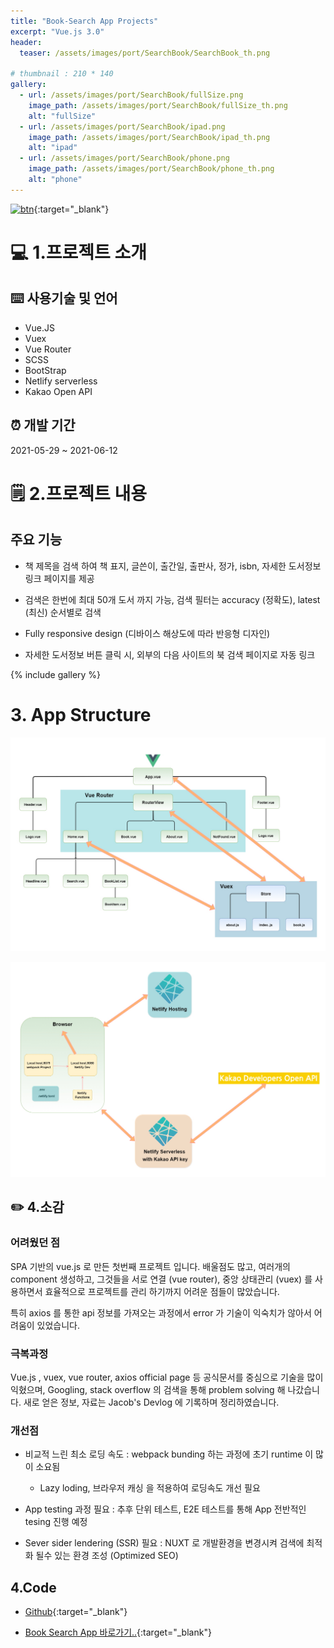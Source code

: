 ```yaml
---
title: "Book-Search App Projects"
excerpt: "Vue.js 3.0"
header:
  teaser: /assets/images/port/SearchBook/SearchBook_th.png

# thumbnail : 210 * 140
gallery:
  - url: /assets/images/port/SearchBook/fullSize.png
    image_path: /assets/images/port/SearchBook/fullSize_th.png
    alt: "fullSize"
  - url: /assets/images/port/SearchBook/ipad.png
    image_path: /assets/images/port/SearchBook/ipad_th.png
    alt: "ipad"
  - url: /assets/images/port/SearchBook/phone.png
    image_path: /assets/images/port/SearchBook/phone_th.png
    alt: "phone"
---
```



[![btn](https://user-images.githubusercontent.com/28912774/118504277-55440380-b766-11eb-8730-3d6978b073c4.png)](https://book.jacobko.info/){:target="_blank"}


# 💻 1.프로젝트 소개

## ⌨️ 사용기술 및 언어

- Vue.JS
- Vuex
- Vue Router
- SCSS
- BootStrap
- Netlify serverless
- Kakao Open API

## ⏰ 개발 기간

2021-05-29 ~ 2021-06-12


# 🗒 2.프로젝트 내용

## 주요 기능

- 책 제목을 검색 하여 책 표지, 글쓴이, 출간일, 출판사, 정가, isbn, 자세한 도서정보 링크 페이지를 제공

- 검색은 한번에 최대 50개 도서 까지 가능, 검색 필터는 accuracy (정확도), latest (최신) 순서별로 검색 

- Fully responsive design (디바이스 해상도에 따라 반응형 디자인) 

- 자세한 도서정보 버튼 클릭 시, 외부의 다음 사이트의 북 검색 페이지로 자동 링크 


{% include gallery %}



# 3. App Structure 

![appStructure1](https://github.com/jacobkosmart/12.-June.21_SearchBookApp_VueJS/blob/98fbbde52d92f7ccad9fe2040bd93526cfac6a76/src/assets/App%20Structure.jpg)


![appStructure2](https://github.com/jacobkosmart/12.-June.21_SearchBookApp_VueJS/blob/c7813705cce16315f26e3f055db54e5c47a3cb88/src/assets/network%20serverless.jpg)


## ✏️ 4.소감

### 어려웠던 점

SPA 기반의 vue.js 로 만든 첫번째 프로젝트 입니다. 배울점도 많고, 여러개의 component 생성하고, 그것들을 서로 연결 (vue router), 중앙 상태관리 (vuex) 를 사용하면서 효율적으로 프로젝트를 관리 하기까지 어려운 점들이 많았습니다.

특히 axios 를 통한 api 정보를 가져오는 과정에서 error 가 기술이 익숙치가 않아서 어려움이 있었습니다. 


### 극복과정

Vue.js , vuex, vue router, axios official page 등 공식문서를 중심으로 기술을 많이 익혔으며, Googling, stack overflow 의 검색을 통해 problem solving 해 나갔습니다. 새로 얻은 정보, 자료는 Jacob's Devlog 에 기록하며 정리하였습니다.


### 개선점

- 비교적 느린 최소 로딩 속도 : webpack bunding 하는 과정에 초기 runtime 이 많이 소요됨 

    - Lazy loding, 브라우저 캐싱 을 적용하여 로딩속도 개선 필요

- App testing 과정 필요 : 추후 단위 테스트, E2E 테스트를 통해 App 전반적인 tesing 진행 예정

- Sever sider lendering (SSR) 필요 : NUXT 로 개발환경을 변경시켜 검색에 최적화 될수 있는 환경 조성 (Optimized SEO) 


## 4.Code

- [Github](https://github.com/jacobkosmart/12.June.21_SearchBookApp_VueJS){:target="_blank"}

- [Book Search App 바로가기..](https://book.jacobko.info/#/){:target="_blank"}


